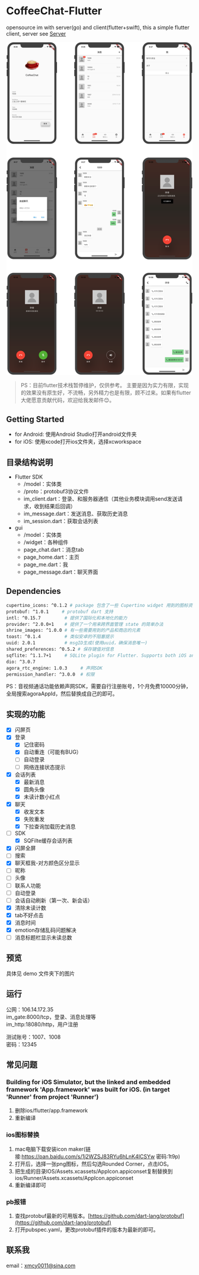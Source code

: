 # CoffeeChat-Flutter

opensource im with server(go) and client(flutter+swift), this a simple flutter client, server see [Server](https://github.com/xmcy0011/CoffeeChat)

![screenshot](./demo/screenshot.png)

> PS：目前flutter技术栈暂停维护，仅供参考。
主要是因为实力有限，实现的效果没有原生好，不流畅，另外精力也是有限，顾不过来。如果有flutter大佬愿意贡献代码，欢迎给我发邮件😊。

## Getting Started

- for Android: 使用Android Studio打开android文件夹
- for iOS: 使用xcode打开ios文件夹，选择xcworkspace

## 目录结构说明

- Flutter SDK
    - /model：实体类
    - /proto：protobuf3协议文件
    - im_client.dart：登录、和服务器通信（其他业务模块调用send发送请求，收到结果后回调）
    - im_message.dart：发送消息、获取历史消息
    - im_session.dart：获取会话列表
- gui
    - /model：实体类
    - /widget：各种组件
    - page_chat.dart：消息tab
    - page_home.dart：主页
    - page_me.dart：我
    - page_message.dart：聊天界面

## Dependencies

```bash
cupertino_icons: ^0.1.2 # package 包含了一些 Cupertino widget 用到的图标资源
protobuf: ^1.0.1     # protobuf dart 支持
intl: ^0.15.7         # 提供了国际化和本地化的能力
provider: ^2.0.0+1    # 提供了一个用来跨界面管理 state 的简单办法
shrine_images: ^1.0.0 # 有一些需要用到的产品和商店的元素
toast: ^0.1.4         # 类似安卓的不阻塞提示
uuid: 2.0.1           # msgID生成(使用uuid，确保消息唯一)
shared_preferences: ^0.5.2 # 保存键值对信息
sqflite: ^1.1.7+1     # SQLite plugin for Flutter. Supports both iOS and Android
dio: ^3.0.7
agora_rtc_engine: 1.0.3     # 声网SDK
permission_handler: ^3.0.0  # 权限
```

PS：音视频通话功能依赖声网SDK，需要自行注册账号，1个月免费10000分钟，全局搜索agoraAppId，然后替换成自己的即可。

## 实现的功能

- [x] 闪屏页
- [x] 登录
    - [x] 记住密码
    - [x] 自动重连（可能有BUG）
    - [ ] 自动登录
    - [ ] 网络连接状态提示
- [x] 会话列表
    - [x] 最新消息
    - [x] 圆角头像
    - [x] 未读计数小红点
- [x] 聊天
    - [x] 收发文本
    - [x] 失败重发
    - [x] 下拉查询加载历史消息
- [ ] SDK
    - [x] SQFilte缓存会话列表

- [x] 闪屏全屏
- [ ] 搜索
- [x] 聊天框我-对方颜色区分显示
- [ ] 昵称
- [ ] 头像
- [ ] 联系人功能
- [ ] 自动登录
- [ ] 会话自动刷新（第一次、新会话）
- [x] 清除未读计数
- [x] tab不好点击
- [x] 消息时间
- [x] emotion存储乱码问题解决
- [ ] 消息标题栏显示未读总数

## 预览
具体见 demo 文件夹下的图片

## 运行

公网：106.14.172.35  
im_gate:8000/tcp，登录、消息处理等  
im_http:18080/http，用户注册  

测试账号：1007、1008  
密码：12345  

## 常见问题

### Building for iOS Simulator, but the linked and embedded framework 'App.framework' was built for iOS. (in target 'Runner' from project 'Runner')
1. 删除ios/flutter/app.framework
2. 重新编译

### ios图标替换
1. mac电脑下载安装icon maker(链接:https://pan.baidu.com/s/1j2WZSJ83RYu6hLnK4ICSYw  密码:1t9p)
2. 打开后，选择一张png图标，然后勾选Rounded Corner，点击IOS。
3. 把生成的目录IOS/Assets.xcassets/AppIcon.appiconset复制替换到ios/Runner/Assets.xcassets/AppIcon.appiconset
4. 重新编译即可

### pb报错

1. 查找protobuf最新的可用版本。[https://github.com/dart-lang/protobuf](https://github.com/dart-lang/protobuf)
2. 打开pubspec.yaml，更改protobuf插件的版本为最新的即可。

## 联系我
email：xmcy0011@sina.com
